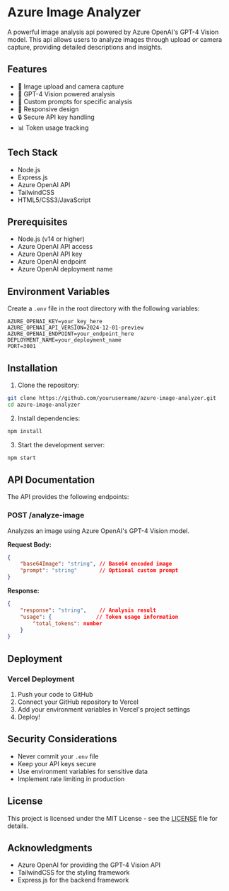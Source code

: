 # Azure Image Analyzer

A powerful image analysis api powered by Azure OpenAI's GPT-4 Vision model. This api allows users to analyze images through upload or camera capture, providing detailed descriptions and insights.

## Features

- 📸 Image upload and camera capture
- 🤖 GPT-4 Vision powered analysis
- 📝 Custom prompts for specific analysis
- 📱 Responsive design
- 🔒 Secure API key handling
- 📊 Token usage tracking

## Tech Stack

- Node.js
- Express.js
- Azure OpenAI API
- TailwindCSS
- HTML5/CSS3/JavaScript

## Prerequisites

- Node.js (v14 or higher)
- Azure OpenAI API access
- Azure OpenAI API key
- Azure OpenAI endpoint
- Azure OpenAI deployment name

## Environment Variables

Create a `.env` file in the root directory with the following variables:

```env
AZURE_OPENAI_KEY=your_key_here
AZURE_OPENAI_API_VERSION=2024-12-01-preview
AZURE_OPENAI_ENDPOINT=your_endpoint_here
DEPLOYMENT_NAME=your_deployment_name
PORT=3001
```

## Installation

1. Clone the repository:
```bash
git clone https://github.com/yourusername/azure-image-analyzer.git
cd azure-image-analyzer
```

2. Install dependencies:
```bash
npm install
```

3. Start the development server:
```bash
npm start
```

## API Documentation

The API provides the following endpoints:

### POST /analyze-image

Analyzes an image using Azure OpenAI's GPT-4 Vision model.

**Request Body:**
```json
{
    "base64Image": "string", // Base64 encoded image
    "prompt": "string"       // Optional custom prompt
}
```

**Response:**
```json
{
    "response": "string",    // Analysis result
    "usage": {              // Token usage information
        "total_tokens": number
    }
}
```

## Deployment

### Vercel Deployment

1. Push your code to GitHub
2. Connect your GitHub repository to Vercel
3. Add your environment variables in Vercel's project settings
4. Deploy!

## Security Considerations

- Never commit your `.env` file
- Keep your API keys secure
- Use environment variables for sensitive data
- Implement rate limiting in production

## License

This project is licensed under the MIT License - see the [LICENSE](LICENSE) file for details.

## Acknowledgments

- Azure OpenAI for providing the GPT-4 Vision API
- TailwindCSS for the styling framework
- Express.js for the backend framework 